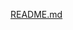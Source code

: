 [README.md](https://github.com/Sanjeev-Patil/Wordbook-Text-To-Speech-Dictionary-With-Images/files/11009219/README.md)
